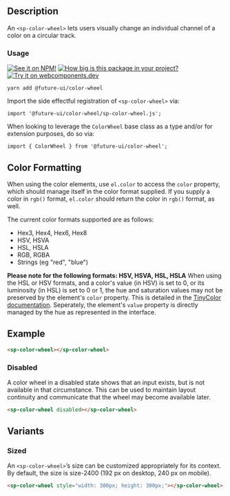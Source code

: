 ## Description

An `<sp-color-wheel>` lets users visually change an individual channel of a color on a circular track.

### Usage

[![See it on NPM!](https://img.shields.io/npm/v/@future-ui/color-wheel?style=for-the-badge)](https://www.npmjs.com/package/@future-ui/color-wheel)
[![How big is this package in your project?](https://img.shields.io/bundlephobia/minzip/@future-ui/color-wheel?style=for-the-badge)](https://bundlephobia.com/result?p=@future-ui/color-wheel)
[![Try it on webcomponents.dev](https://img.shields.io/badge/Try%20it%20on-webcomponents.dev-green?style=for-the-badge)](https://webcomponents.dev/edit/collection/fO75441E1Q5ZlI0e9pgq/m5lUgBAAejgIkESwRvEs/src/index.ts)

```
yarn add @future-ui/color-wheel
```

Import the side effectful registration of `<sp-color-wheel>` via:

```
import '@future-ui/color-wheel/sp-color-wheel.js';
```

When looking to leverage the `ColorWheel` base class as a type and/or for extension purposes, do so via:

```
import { ColorWheel } from '@future-ui/color-wheel';
```

## Color Formatting

When using the color elements, use `el.color` to access the `color` property, which should manage itself in the color format supplied. If you supply a color in `rgb()` format, `el.color` should return the color in `rgb()` format, as well.

The current color formats supported are as follows:

-   Hex3, Hex4, Hex6, Hex8
-   HSV, HSVA
-   HSL, HSLA
-   RGB, RGBA
-   Strings (eg "red", "blue")

**Please note for the following formats: HSV, HSVA, HSL, HSLA**
When using the HSL or HSV formats, and a color's value (in HSV) is set to 0, or its luminosity (in HSL) is set to 0 or 1, the hue and saturation values may not be preserved by the element's `color` property. This is detailed in the [TinyColor documentation](https://www.npmjs.com/package/@ctrl/tinycolor). Seperately, the element's `value` property is directly managed by the hue as represented in the interface.

## Example

```html
<sp-color-wheel></sp-color-wheel>
```

### Disabled

A color wheel in a disabled state shows that an input exists, but is not available in that circumstance. This can be used to maintain layout continuity and communicate that the wheel may become available later.

```html
<sp-color-wheel disabled></sp-color-wheel>
```

## Variants

### Sized

An `<sp-color-wheel>`’s size can be customized appropriately for its context. By default, the size is size-2400 (192 px on desktop, 240 px on mobile).

```html
<sp-color-wheel style="width: 300px; height: 300px;"></sp-color-wheel>
```
